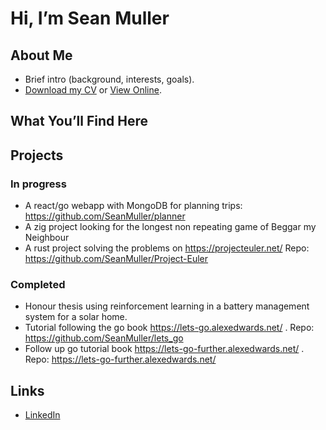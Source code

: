 # Hi, I’m Sean Muller

## About Me
- Brief intro (background, interests, goals).
- [Download my CV](./CV.pdf) or [View Online](link-to-online-CV).

## What You’ll Find Here

## Projects
### In progress
- A react/go webapp with MongoDB for planning trips: https://github.com/SeanMuller/planner
- A zig project looking for the longest non repeating game of Beggar my Neighbour
- A rust project solving the problems on https://projecteuler.net/ Repo: https://github.com/SeanMuller/Project-Euler
### Completed
- Honour thesis using reinforcement learning in a battery management system for a solar home.
- Tutorial following the go book https://lets-go.alexedwards.net/ . Repo: https://github.com/SeanMuller/lets_go
- Follow up go tutorial book https://lets-go-further.alexedwards.net/ . Repo: https://lets-go-further.alexedwards.net/
## Links
- [LinkedIn](your-linkedin)
